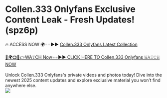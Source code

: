 # Collen.333 Onlyfans Exclusive Content Leak - Fresh Updates! (spz6p)

🔥 ACCESS NOW 🌍==►► <a href="https://tinyurl.com/kvy9nzfs" rel="nofollow">Collen.333 Onlyfans Latest Collection</a>
<br><br>
[🔴🌍📺📱👉WA𝚃CH Now==►► CLICK HERE TO Collen.333 Onlyfans 𝚆𝙰𝚃𝙲𝙷 NOW](https://tinyurl.com/kvy9nzfs)
<br><br>
Unlock Collen.333 Onlyfans's private videos and photos today! Dive into the newest 2025 content updates and explore exclusive material you won’t find anywhere else.
<br>
<a href="https://tinyurl.com/kvy9nzfs" rel="nofollow" data-target="animated-image.originalLink"><img src="https://camo.githubusercontent.com/8a4f000d20f83aca3bf7ec5f350d767afa0574a8a352519fd8cfa583a6f93a33/68747470733a2f2f692e696d6775722e636f6d2f644a486b345a712e676966" data-canonical-src="https://i.imgur.com/dJHk4Zq.gif" style="max-width: 100%; display: inline-block;" data-target="animated-image.originalImage"></a>
<br>
